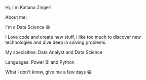 Hi, I'm Katiana Zinger!

About me:

I'm a Data Science 😄

I Love code and create new stuff, i like too much to discover new technologies and dive deep in solving problems.

My specialties: Data Analyst and Data Science

Languages: Power Bi and Python

What I don't know, give me a few days 😁
